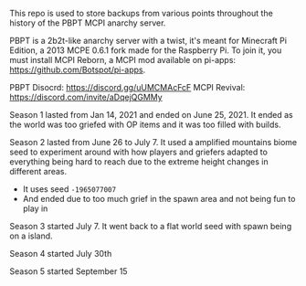This repo is used to store backups from various points throughout the history of the PBPT MCPI anarchy server.

PBPT is a 2b2t-like anarchy server with a twist, it's meant for Minecraft Pi Edition, a 2013 MCPE 0.6.1 fork made for the Raspberry Pi. To join it, you must install MCPI Reborn, a MCPI mod available on pi-apps: https://github.com/Botspot/pi-apps. 

PBPT Disocrd: https://discord.gg/uUMCMAcFcF
MCPI Revival: https://discord.com/invite/aDqejQGMMy

Season 1 lasted from Jan 14, 2021 and ended on June 25, 2021. It ended as the world was too griefed with OP items and it was too filled with builds.

Season 2 lasted from June 26 to July 7. It used a amplified mountains biome seed to experiment around with how players and griefers adapted to everything being hard to reach due to the extreme height changes in different areas.  
- It uses seed `-1965077007`
- And ended due to too much grief in the spawn area and not being fun to play in

Season 3 started July 7. It went back to a flat world seed with spawn being on a island. 

Season 4 started July 30th

Season 5 started September 15
